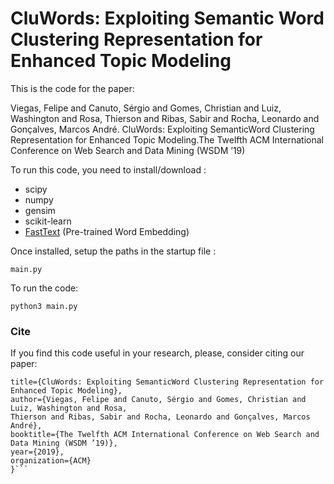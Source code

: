 # CluWords: Exploiting Semantic Word Clustering Representation for Enhanced Topic Modeling

This is the code for the paper:

Viegas, Felipe and Canuto, Sérgio and Gomes, Christian and Luiz, Washington and Rosa, Thierson and Ribas, Sabir and Rocha, Leonardo and Gonçalves, Marcos André. CluWords: Exploiting SemanticWord Clustering Representation for Enhanced Topic Modeling.The Twelfth ACM International Conference on Web Search and Data Mining (WSDM ’19)

To run this code, you need to install/download :
- scipy
- numpy
- gensim
- scikit-learn
- [FastText](https://fasttext.cc/docs/en/english-vectors.html) (Pre-trained Word Embedding)

Once installed, setup the paths in the startup file :

```main.py```

To run the code:

```python3 main.py```


### Cite
If you find this code useful in your research, please, consider citing our paper:

```@inproceedings{viegas2019cluwords,
title={CluWords: Exploiting SemanticWord Clustering Representation for Enhanced Topic Modeling},
author={Viegas, Felipe and Canuto, Sérgio and Gomes, Christian and Luiz, Washington and Rosa, 
Thierson and Ribas, Sabir and Rocha, Leonardo and Gonçalves, Marcos André},
booktitle={The Twelfth ACM International Conference on Web Search and Data Mining (WSDM ’19)},
year={2019},
organization={ACM}
}```
